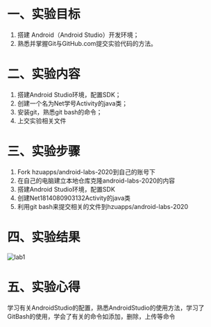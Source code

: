 # 一、实验目标
1. 搭建 Android（Android Studio）开发环境；
2. 熟悉并掌握Git与GitHub.com提交实验代码的方法。
# 二、实验内容
1. 搭建Android Studio环境，配置SDK；
2. 创建一个名为Net学号Activity的java类；
3. 安装git，熟悉git bash的命令；
4. 上交实验相关文件
# 三、实验步骤
1. Fork hzuapps/android-labs-2020到自己的账号下
2. 在自己的电脑建立本地仓库克隆android-labs-2020的内容
3. 搭建Android Studio环境，配置SDK
4. 创建Net1814080903132Activity的java类
5. 利用git bash来提交相关的文件到hzuapps/android-labs-2020
# 四、实验结果
![lab1](https://raw.githubusercontent.com/ccc2020916/android-labs-2020/master/students/net1814080903132/lab1.png)
# 五、实验心得
学习有关AndroidStudio的配置，熟悉AndroidStudio的使用方法，学习了GitBash的使用，学会了有关的命令如添加，删除，上传等命令
